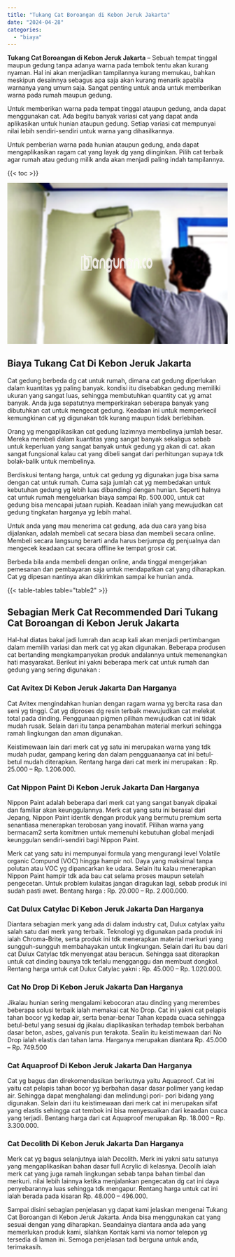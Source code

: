 ```yaml
---
title: "Tukang Cat Boroangan di Kebon Jeruk Jakarta"
date: "2024-04-28"
categories: 
  - "biaya"
---
```


**Tukang Cat Boroangan di Kebon Jeruk Jakarta** – Sebuah tempat tinggal maupun gedung tanpa adanya warna pada tembok tentu akan kurang nyaman. Hal ini akan menjadikan tampilannya kurang memukau, bahkan meskipun desainnya sebagus apa saja akan kurang menarik apabila warnanya yang umum saja. Sangat penting untuk anda untuk memberikan warna pada rumah maupun gedung.

Untuk memberikan warna pada tempat tinggal ataupun gedung, anda dapat menggunakan cat. Ada begitu banyak variasi cat yang dapat anda aplikasikan untuk hunian ataupun gedung. Setiap variasi cat mempunyai nilai lebih sendiri-sendiri untuk warna yang dihasilkannya.

Untuk pemberian warna pada hunian ataupun gedung, anda dapat mengaplikasikan ragam cat yang layak dg yang diinginkan. Pilih cat terbaik agar rumah atau gedung milik anda akan menjadi paling indah tampilannya.

{{< toc >}}

![Tukang Cat Boroangan di Kebon Jeruk Jakarta](/images/jasa-cat-murah18.png)

## Biaya Tukang Cat Di Kebon Jeruk Jakarta

Cat gedung berbeda dg cat untuk rumah, dimana cat gedung diperlukan dalam kuantitas yg paling banyak. kondisi itu disebabkan gedung memiliki ukuran yang sangat luas, sehingga membutuhkan quantity cat yg amat banyak. Anda juga sepatutnya memperkirakan seberapa banyak yang dibutuhkan cat untuk mengecat gedung. Keadaan ini untuk memperkecil kemungkinan cat yg digunakan tdk kurang maupun tidak berlebihan.

Orang yg mengaplikasikan cat gedung lazimnya membelinya jumlah besar. Mereka membeli dalam kuantitas yang sangat banyak sekaligus sebab untuk keperluan yang sangat banyak untuk gedung yg akan di cat. akan sangat fungsional kalau cat yang dibeli sangat dari perhitungan supaya tdk bolak-balik untuk membelinya.

Berdiskusi tentang harga, untuk cat gedung yg digunakan juga bisa sama dengan cat untuk rumah. Cuma saja jumlah cat yg membedakan untuk kebutuhan gedung yg lebih luas dibandingi dengan hunian. Seperti halnya cat untuk rumah mengeluarkan biaya sampai Rp. 500.000, untuk cat gedung bisa mencapai jutaan rupiah. Keadaan inilah yang mewujudkan cat gedung tingkatan harganya yg lebih mahal.

Untuk anda yang mau menerima cat gedung, ada dua cara yang bisa dijalankan, adalah membeli cat secara biasa dan membeli secara online. Membeli secara langsung berarti anda harus berjumpa dg penjualnya dan mengecek keadaan cat secara offline ke tempat grosir cat.

Berbeda bila anda membeli dengan online, anda tinggal mengerjakan pemesanan dan pembayaran saja untuk mendapatkan cat yang diharapkan. Cat yg dipesan nantinya akan dikirimkan sampai ke hunian anda.

{{< table-tables table="table2" >}}

## Sebagian Merk Cat Recommended Dari Tukang Cat Boroangan di Kebon Jeruk Jakarta

Hal-hal diatas bakal jadi lumrah dan acap kali akan menjadi pertimbangan dalam memilih variasi dan merk cat yg akan digunakan. Beberapa produsen cat bertanding mengkampanyekan produk andalannya untuk memenangkan hati masyarakat. Berikut ini yakni beberapa merk cat untuk rumah dan gedung yang sering digunakan :

### Cat Avitex Di Kebon Jeruk Jakarta Dan Harganya

Cat Avitex mengindahkan hunian dengan ragam warna yg bercita rasa dan seni yg tinggi. Cat yg diproses dg resin terbaik mewujudkan cat melekat total pada dinding. Penggunaan pigmen pilihan mewujudkan cat ini tidak mudah rusak. Selain dari itu tanpa penambahan material merkuri sehingga ramah lingkungan dan aman digunakan.

Keistimewaan lain dari merk cat yg satu ini merupakan warna yang tdk mudah pudar, gampang kering dan dalam pengguanaanya cat ini betul-betul mudah diterapkan. Rentang harga dari cat merk ini merupakan : Rp. 25.000 – Rp. 1.206.000.

### Cat Nippon Paint Di Kebon Jeruk Jakarta Dan Harganya

Nippon Paint adalah beberapa dari merk cat yang sangat banyak dipakai dan familiar akan keunggulannya. Merk cat yang satu ini berasal dari Jepang, Nippon Paint identik dengan produk yang bermutu premium serta senantiasa menerapkan terobosan yang inovatif. Pilihan warna yang bermacam2 serta komitmen untuk memenuhi kebutuhan global menjadi keunggulan sendiri-sendiri bagi Nippon Paint.

Merk cat yang satu ini mempunyai formula yang mengurangi level Volatile organic Compund (VOC) hingga hampir nol. Daya yang maksimal tanpa polutan atau VOC yg dipancarkan ke udara. Selain itu kalau menerapkan Nippon Paint hampir tdk ada bau cat selama proses maupun setelah pengecetan. Untuk problem kulaitas jangan diragukan lagi, sebab produk ini sudah pasti awet. Bentang harga : Rp. 20.000 – Rp. 2.000.000.

### Cat Dulux Catylac Di Kebon Jeruk Jakarta Dan Harganya

Diantara sebagian merk yang ada di dalam industry cat, Dulux catylax yaitu salah satu dari merk yang terbaik. Teknologi yg digunakan pada produk ini ialah Chroma-Brite, serta produk ini tdk menerapkan material merkuri yang sungguh-sungguh membahayakan untuk lingkungan. Selain dari itu bau dari cat Dulux Catylac tdk menyengat atau beracun. Sehingga saat diterapkan untuk cat dinding baunya tdk terlalu mengganggu dan membuat dongkol. Rentang harga untuk cat Dulux Catylac yakni : Rp. 45.000 – Rp. 1.020.000.

### Cat No Drop Di Kebon Jeruk Jakarta Dan Harganya

Jikalau hunian sering mengalami kebocoran atau dinding yang merembes beberapa solusi terbaik ialah memakai cat No Drop. Cat ini yakni cat pelapis tahan bocor yg kedap air, serta benar-benar Tahan kepada cuaca sehingga betul-betul yang sesuai dg jikalau diaplikasikan terhadap tembok berbahan dasar beton, asbes, galvanis pun terakota. Sealin itu keistimewaan dari No Drop ialah elastis dan tahan lama. Harganya merupakan diantara Rp. 45.000 – Rp. 749.500

### Cat Aquaproof Di Kebon Jeruk Jakarta Dan Harganya

Cat yg bagus dan direkomendasikan berikutnya yaitu Aquaproof. Cat ini yaitu cat pelapis tahan bocor yg berbahan dasar dasar polimer yang kedap air. Sehingga dapat menghalangi dan melindungi pori- pori bidang yang digunakan. Selain dari itu keistimewaan dari merk cat ini merupakan sifat yang elastis sehingga cat tembok ini bisa menyesuaikan dari keaadan cuaca yang terjadi. Bentang harga dari cat Aquaproof merupakan Rp. 18.000 – Rp. 3.300.000.

### Cat Decolith Di Kebon Jeruk Jakarta Dan Harganya

Merk cat yg bagus selanjutnya ialah Decolith. Merk ini yakni satu satunya yang mengaplikasikan bahan dasar full Acrylic di kelasnya. Decolih ialah merk cat yang juga ramah lingkungan sebab tanpa bahan timbal dan merkuri. nilai lebih lainnya ketika menjalankan pengecatan dg cat ini daya penyebarannya luas sehingga tdk mengapur. Rentang harga untuk cat ini ialah berada pada kisaran Rp. 48.000 – 496.000.

Sampai disini sebagian penjelasan yg dapat kami jelaskan mengenai Tukang Cat Boroangan di Kebon Jeruk Jakarta. Anda bisa menggunakan cat yang sesuai dengan yang diharapkan. Seandainya diantara anda ada yang memerlukan produk kami, silahkan Kontak kami via nomor telepon yg tersedia di laman ini. Semoga penjelasan tadi berguna untuk anda, terimakasih.
